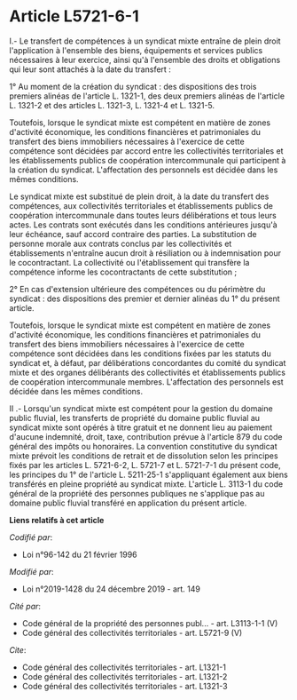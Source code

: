 # Article L5721-6-1

I.- Le transfert de compétences à un syndicat mixte entraîne de plein droit l'application à l'ensemble des biens, équipements
et services publics nécessaires à leur exercice, ainsi qu'à l'ensemble des droits et obligations qui leur sont attachés à la
date du transfert :

1° Au moment de la création du syndicat : des dispositions des trois premiers alinéas de l'article L. 1321-1, des deux
premiers alinéas de l'article L. 1321-2 et des articles L. 1321-3, L. 1321-4 et L. 1321-5.

Toutefois, lorsque le syndicat mixte est compétent en matière de zones d'activité économique, les conditions financières et
patrimoniales du transfert des biens immobiliers nécessaires à l'exercice de cette compétence sont décidées par accord entre
les collectivités territoriales et les établissements publics de coopération intercommunale qui participent à la création du
syndicat. L'affectation des personnels est décidée dans les mêmes conditions.

Le syndicat mixte est substitué de plein droit, à la date du transfert des compétences, aux collectivités territoriales et
établissements publics de coopération intercommunale dans toutes leurs délibérations et tous leurs actes. Les contrats sont
exécutés dans les conditions antérieures jusqu'à leur échéance, sauf accord contraire des parties. La substitution de
personne morale aux contrats conclus par les collectivités et établissements n'entraîne aucun droit à résiliation ou à
indemnisation pour le cocontractant. La collectivité ou l'établissement qui transfère la compétence informe les
cocontractants de cette substitution ;

2° En cas d'extension ultérieure des compétences ou du périmètre du syndicat : des dispositions des premier et dernier
alinéas du 1° du présent article.

Toutefois, lorsque le syndicat mixte est compétent en matière de zones d'activité économique, les conditions financières et
patrimoniales du transfert des biens immobiliers nécessaires à l'exercice de cette compétence sont décidées dans les
conditions fixées par les statuts du syndicat et, à défaut, par délibérations concordantes du comité du syndicat mixte et des
organes délibérants des collectivités et établissements publics de coopération intercommunale membres. L'affectation des
personnels est décidée dans les mêmes conditions.

II .- Lorsqu'un syndicat mixte est compétent pour la gestion du domaine public fluvial, les transferts de propriété du
domaine public fluvial au syndicat mixte sont opérés à titre gratuit et ne donnent lieu au paiement d'aucune indemnité,
droit, taxe, contribution prévue à l'article 879 du code général des impôts ou honoraires. La convention constitutive du
syndicat mixte prévoit les conditions de retrait et de dissolution selon les principes fixés par les articles L. 5721-6-2, L.
5721-7 et L. 5721-7-1 du présent code, les principes du 1° de l'article L. 5211-25-1 s'appliquant également aux biens
transférés en pleine propriété au syndicat mixte. L'article L. 3113-1 du code général de la propriété des personnes publiques
ne s'applique pas au domaine public fluvial transféré en application du présent article.

**Liens relatifs à cet article**

_Codifié par_:

  - Loi n°96-142 du 21 février 1996

_Modifié par_:

  - Loi n°2019-1428 du 24 décembre 2019 - art. 149

_Cité par_:

  - Code général de la propriété des personnes publ... - art. L3113-1-1 (V)
  - Code général des collectivités territoriales - art. L5721-9 (V)

_Cite_:

  - Code général des collectivités territoriales - art. L1321-1
  - Code général des collectivités territoriales - art. L1321-2
  - Code général des collectivités territoriales - art. L1321-3
